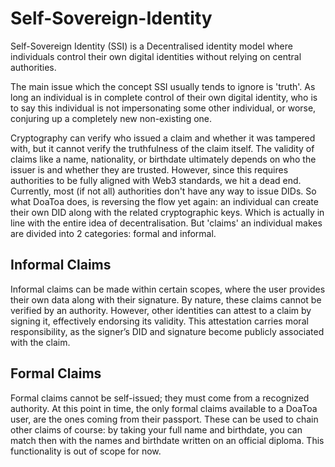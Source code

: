 # Self-Sovereign-Identity

Self-Sovereign Identity (SSI) is a Decentralised identity model where individuals control their own digital identities
without relying on central authorities.

The main issue which the concept SSI usually tends to ignore is 'truth'. As long an individual is in complete control of
their own digital identity, who is to say this individual is not impersonating some other individual, or worse,
conjuring up a completely new non-existing one.

Cryptography can verify who issued a claim and whether it was tampered with, but it cannot verify the truthfulness of
the claim itself. The validity of claims like a name, nationality, or birthdate ultimately depends on who the issuer is
and whether they are trusted. However, since this requires authorities to be fully aligned with Web3 standards, we hit a
dead end. Currently, most (if not all) authorities don't have any way to issue DIDs. So what DoaToa does, is reversing
the flow yet again: an individual can create their own DID along with the related cryptographic keys. Which is actually
in line with the entire idea of decentralisation. But 'claims' an individual makes are divided into 2 categories: formal
and informal.

## Informal Claims

Informal claims can be made within certain scopes, where the user provides their own data along with their signature. By
nature, these claims cannot be verified by an authority. However, other identities can attest to a claim by signing it,
effectively endorsing its validity. This attestation carries moral responsibility, as the signer’s DID and signature
become publicly associated with the claim.

## Formal Claims

Formal claims cannot be self-issued; they must come from a recognized authority. At this point in time, the only formal
claims available to a DoaToa user, are the ones coming from their passport. These can be used to chain other claims of
course: by taking your full name and birthdate, you can match then with the names and birthdate written on an official
diploma. This functionality is out of scope for now.